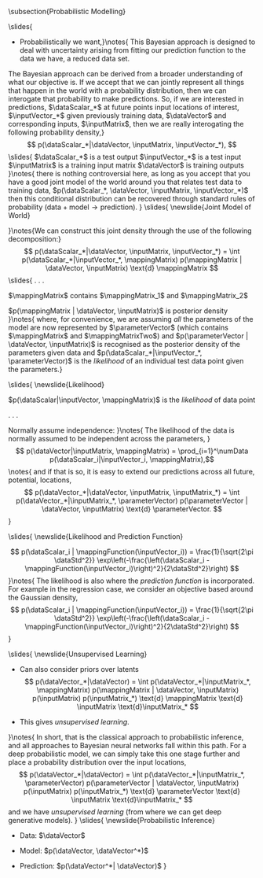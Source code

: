 \subsection{Probabilistic Modelling}

\slides{
* Probabilistically we want,}\notes{
This Bayesian approach is designed to deal with uncertainty arising from fitting our prediction function to the data we have, a reduced data set.

The Bayesian approach can be derived from a broader understanding of what our objective is. If we accept that we can jointly represent all things that happen in the world with a probability distribution, then we can interogate that probability to make predictions. So, if we are interested in predictions, $\dataScalar_*$ at future points input locations of interest, $\inputVector_*$ given previously training data, $\dataVector$ and corresponding inputs, $\inputMatrix$, then we are really interogating the following probability density,}
$$
p(\dataScalar_*|\dataVector, \inputMatrix, \inputVector_*),
$$\slides{
 $\dataScalar_*$ is a test output
 $\inputVector_*$ is a test input
 $\inputMatrix$ is a training input matrix
$\dataVector$ is training outputs
}\notes{
there is nothing controversial here, as long as you accept that you have a good joint model of the world around you that relates test data to training data, $p(\dataScalar_*, \dataVector, \inputMatrix, \inputVector_*)$ then this conditional distribution can be recovered through standard rules of probability ($\text{data} + \text{model} \rightarrow \text{prediction}$). 
}
\slides{
\newslide{Joint Model of World}

}\notes{We can construct this joint density through the use of the following decomposition:}
$$
p(\dataScalar_*|\dataVector, \inputMatrix, \inputVector_*) = \int p(\dataScalar_*|\inputVector_*, \mappingMatrix) p(\mappingMatrix | \dataVector, \inputMatrix) \text{d} \mappingMatrix
$$
\slides{
. . .

$\mappingMatrix$  contains $\mappingMatrix_1$ and $\mappingMatrix_2$

$p(\mappingMatrix | \dataVector, \inputMatrix)$ is posterior density
}\notes{
where, for convenience, we are assuming *all* the parameters of the model are now represented by $\parameterVector$ (which contains $\mappingMatrix$ and $\mappingMatrixTwo$) and $p(\parameterVector | \dataVector, \inputMatrix)$ is recognised as the posterior density of the parameters given data and $p(\dataScalar_*|\inputVector_*, \parameterVector)$ is the *likelihood* of an individual test data point given the parameters.}

\slides{
\newslide{Likelihood}

$p(\dataScalar|\inputVector, \mappingMatrix)$ is the *likelihood* of data point

. . .

Normally assume independence:
}\notes{
The likelihood of the data is normally assumed to be independent across the parameters,
}$$
p(\dataVector|\inputMatrix, \mappingMatrix) = \prod_{i=1}^\numData p(\dataScalar_i|\inputVector_i, \mappingMatrix),$$
\notes{
and if that is so, it is easy to extend our predictions across all future, potential, locations,
$$
p(\dataVector_*|\dataVector, \inputMatrix, \inputMatrix_*) = \int p(\dataVector_*|\inputMatrix_*, \parameterVector) p(\parameterVector | \dataVector, \inputMatrix) \text{d} \parameterVector.
$$
}

\slides{
\newslide{Likelihood and Prediction Function}

$$
p(\dataScalar_i | \mappingFunction(\inputVector_i)) = \frac{1}{\sqrt{2\pi \dataStd^2}} \exp\left(-\frac{\left(\dataScalar_i - \mappingFunction(\inputVector_i)\right)^2}{2\dataStd^2}\right)
$$
}\notes{
The likelihood is also where the *prediction function* is incorporated. For example in the regression case, we consider an objective based around the Gaussian density,
$$
p(\dataScalar_i | \mappingFunction(\inputVector_i)) = \frac{1}{\sqrt{2\pi \dataStd^2}} \exp\left(-\frac{\left(\dataScalar_i - \mappingFunction(\inputVector_i)\right)^2}{2\dataStd^2}\right)
$$
}

\slides{
\newslide{Unsupervised Learning}

* Can also consider priors over latents
$$
p(\dataVector_*|\dataVector) = \int p(\dataVector_*|\inputMatrix_*, \mappingMatrix) p(\mappingMatrix | \dataVector, \inputMatrix) p(\inputMatrix) p(\inputMatrix_*) \text{d} \mappingMatrix \text{d} \inputMatrix \text{d}\inputMatrix_*
$$

* This gives *unsupervised learning*.

}\notes{
In short, that is the classical approach to probabilistic inference, and all approaches to Bayesian neural networks fall within this path. For a deep probabilistic model, we can simply take this one stage further and place a probability distribution over the input locations,
$$
p(\dataVector_*|\dataVector) = \int p(\dataVector_*|\inputMatrix_*, \parameterVector) p(\parameterVector | \dataVector, \inputMatrix) p(\inputMatrix) p(\inputMatrix_*) \text{d} \parameterVector \text{d} \inputMatrix \text{d}\inputMatrix_*
$$
and we have *unsupervised learning*  (from where we can get deep generative models). 
}
\slides{
\newslide{Probabilistic Inference}

* Data: $\dataVector$

* Model: $p(\dataVector, \dataVector^*)$

* Prediction: $p(\dataVector^*| \dataVector)$
}
